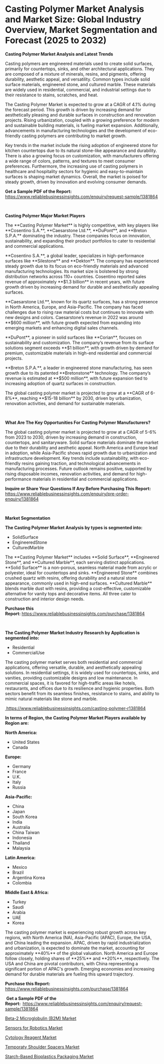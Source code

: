 <p><h1>Casting Polymer Market Analysis and Market Size: Global Industry Overview, Market Segmentation and Forecast (2025 to 2032)</h1></p><p><strong>Casting Polymer Market Analysis and Latest Trends</strong></p>
<p><p>Casting polymers are engineered materials used to create solid surfaces, primarily for countertops, sinks, and other architectural applications. They are composed of a mixture of minerals, resins, and pigments, offering durability, aesthetic appeal, and versatility. Common types include solid surface materials, engineered stone, and cultured marble. These materials are widely used in residential, commercial, and industrial settings due to their resistance to stains, scratches, and heat.</p><p>The Casting Polymer Market is expected to grow at a CAGR of 4.1% during the forecast period. This growth is driven by increasing demand for aesthetically pleasing and durable surfaces in construction and renovation projects. Rising urbanization, coupled with a growing preference for modern and sustainable building materials, is fueling market expansion. Additionally, advancements in manufacturing technologies and the development of eco-friendly casting polymers are contributing to market growth.</p><p>Key trends in the market include the rising adoption of engineered stone for kitchen countertops due to its natural stone-like appearance and durability. There is also a growing focus on customization, with manufacturers offering a wide range of colors, patterns, and textures to meet consumer preferences. Furthermore, the increasing use of casting polymers in healthcare and hospitality sectors for hygienic and easy-to-maintain surfaces is shaping market dynamics. Overall, the market is poised for steady growth, driven by innovation and evolving consumer demands.</p></p>
<p><strong>Get a Sample PDF of the Report:&nbsp;</strong> <a href="https://www.reliablebusinessinsights.com/enquiry/request-sample/1381864?utm_campaign=2104&utm_medium=2&utm_source=Github&utm_content=ia&utm_term=25012025&utm_id=casting-polymer">https://www.reliablebusinessinsights.com/enquiry/request-sample/1381864</a></p>
<p>&nbsp;</p>
<p><strong>Casting Polymer Major Market Players</strong></p>
<p><p>The **Casting Polymer Market** is highly competitive, with key players like **Cosentino S.A.**, **Caesarstone Ltd.**, **DuPont**, and **Breton S.P.A.** dominating the industry. These companies focus on innovation, sustainability, and expanding their product portfolios to cater to residential and commercial applications.</p><p>**Cosentino S.A.**, a global leader, specializes in high-performance surfaces like **Silestone** and **Dekton**. The company has experienced steady growth due to its focus on eco-friendly materials and advanced manufacturing technologies. Its market size is bolstered by strong distribution networks across 110+ countries. Cosentino reported sales revenue of approximately **$1.3 billion** in recent years, with future growth driven by increasing demand for durable and aesthetically appealing surfaces.</p><p>**Caesarstone Ltd.**, known for its quartz surfaces, has a strong presence in North America, Europe, and Asia-Pacific. The company has faced challenges due to rising raw material costs but continues to innovate with new designs and colors. Caesarstone’s revenue in 2022 was around **$600 million**, with future growth expected from expanding into emerging markets and enhancing digital sales channels.</p><p>**DuPont**, a pioneer in solid surfaces like **Corian**, focuses on sustainability and customization. The company’s revenue from its surface solutions segment exceeds **$1 billion**, with growth driven by demand for premium, customizable materials in high-end residential and commercial projects.</p><p>**Breton S.P.A.**, a leader in engineered stone manufacturing, has seen growth due to its patented **Bretonstone** technology. The company’s revenue is estimated at **$500 million**, with future expansion tied to increasing adoption of quartz surfaces in construction.</p><p>The global casting polymer market is projected to grow at a **CAGR of 6-8%**, reaching **$15-18 billion** by 2030, driven by urbanization, renovation activities, and demand for sustainable materials.</p></p>
<p>&nbsp;</p>
<p><strong>What Are The Key Opportunities For Casting Polymer Manufacturers?</strong></p>
<p><p>The global casting polymer market is projected to grow at a CAGR of 5-6% from 2023 to 2030, driven by increasing demand in construction, countertops, and sanitaryware. Solid surface materials dominate the market due to their durability and aesthetic appeal. North America and Europe lead in adoption, while Asia-Pacific shows rapid growth due to urbanization and infrastructure development. Key trends include sustainability, with eco-friendly resins gaining traction, and technological advancements in manufacturing processes. Future outlook remains positive, supported by rising disposable incomes, renovation activities, and demand for high-performance materials in residential and commercial applications.</p></p>
<p><strong>Inquire or Share Your Questions If Any Before Purchasing This Report:</strong> <a href="https://www.reliablebusinessinsights.com/enquiry/pre-order-enquiry/1381864?utm_campaign=2104&utm_medium=2&utm_source=Github&utm_content=ia&utm_term=25012025&utm_id=casting-polymer">https://www.reliablebusinessinsights.com/enquiry/pre-order-enquiry/1381864</a></p>
<p>&nbsp;</p>
<p><strong>Market Segmentation</strong></p>
<p><strong>The Casting Polymer Market Analysis by types is segmented into:</strong></p>
<p><ul><li>SolidSurface</li><li>EngineeredStone</li><li>CulturedMarble</li></ul></p>
<p><p>The **Casting Polymer Market** includes **Solid Surface**, **Engineered Stone**, and **Cultured Marble**, each serving distinct applications. **Solid Surface** is a non-porous, seamless material made from acrylic or polyester, ideal for countertops and sinks. **Engineered Stone** combines crushed quartz with resins, offering durability and a natural stone appearance, commonly used in high-end surfaces. **Cultured Marble** blends marble dust with resins, providing a cost-effective, customizable alternative for vanity tops and decorative items. All three cater to construction and interior design needs.</p></p>
<p><strong>Purchase this Report:&nbsp;</strong><a href="https://www.reliablebusinessinsights.com/purchase/1381864?utm_campaign=2104&utm_medium=2&utm_source=Github&utm_content=ia&utm_term=25012025&utm_id=casting-polymer">https://www.reliablebusinessinsights.com/purchase/1381864</a></p>
<p>&nbsp;</p>
<p><strong>The Casting Polymer Market Industry Research by Application is segmented into:</strong></p>
<p><ul><li>Residential</li><li>CommercialUse</li></ul></p>
<p><p>The casting polymer market serves both residential and commercial applications, offering versatile, durable, and aesthetically appealing solutions. In residential settings, it is widely used for countertops, sinks, and vanities, providing customizable designs and low maintenance. In commercial spaces, it is favored for high-traffic areas like hotels, restaurants, and offices due to its resilience and hygienic properties. Both sectors benefit from its seamless finishes, resistance to stains, and ability to mimic natural materials like stone and marble.</p></p>
<p><a href="https://www.reliablebusinessinsights.com/casting-polymer-r1381864?utm_campaign=2104&utm_medium=2&utm_source=Github&utm_content=ia&utm_term=25012025&utm_id=casting-polymer">&nbsp;https://www.reliablebusinessinsights.com/casting-polymer-r1381864</a></p>
<p><strong>In terms of Region, the Casting Polymer Market Players available by Region are:</strong></p>
<p>
    <p> <strong> North America: </strong>
        <ul>
            <li>United States</li>
            <li>Canada</li>
        </ul>
        </p> 
    <p> <strong> Europe: </strong>
        <ul>
            <li>Germany</li>
            <li>France</li>
            <li>U.K.</li>
            <li>Italy</li>
            <li>Russia</li>
        </ul>
        </p> 
    <p> <strong> Asia-Pacific: </strong>
        <ul>
            <li>China</li>
            <li>Japan</li>
            <li>South Korea</li>
            <li>India</li>
            <li>Australia</li>
            <li>China Taiwan</li>
            <li>Indonesia</li>
            <li>Thailand</li>
            <li>Malaysia</li>
        </ul>
        </p> 
    <p> <strong> Latin America: </strong>
        <ul>
            <li>Mexico</li>
            <li>Brazil</li>
            <li>Argentina Korea</li>
            <li>Colombia</li>
        </ul>
        </p> 
    <p> <strong> Middle East & Africa: </strong>
        <ul>
            <li>Turkey</li>
            <li>Saudi</li>
            <li>Arabia</li>
            <li>UAE</li>
            <li>Korea</li>
        </ul>
    </p>
    </p>
<p><p>The casting polymer market is experiencing robust growth across key regions, with North America (NA), Asia-Pacific (APAC), Europe, the USA, and China leading the expansion. APAC, driven by rapid industrialization and urbanization, is expected to dominate the market, accounting for approximately **40%** of the global valuation. North America and Europe follow closely, holding shares of **25%** and **20%**, respectively. The USA and China are pivotal contributors, with China representing a significant portion of APAC's growth. Emerging economies and increasing demand for durable materials are fueling this upward trajectory.</p></p>
<p><strong>Purchase this Report: </strong><a href="https://www.reliablebusinessinsights.com/purchase/1381864?utm_campaign=2104&utm_medium=2&utm_source=Github&utm_content=ia&utm_term=25012025&utm_id=casting-polymer">https://www.reliablebusinessinsights.com/purchase/1381864</a></p>
<p>&nbsp;<strong>Get a Sample PDF of the Report:&nbsp;&nbsp;</strong><a href="https://www.reliablebusinessinsights.com/enquiry/request-sample/1381864?utm_campaign=2104&utm_medium=2&utm_source=Github&utm_content=ia&utm_term=25012025&utm_id=casting-polymer">https://www.reliablebusinessinsights.com/enquiry/request-sample/1381864</a></p>
<p><strong></strong></p>
<p><p><a href="https://www.linkedin.com/pulse/beta-2-microglobulin-b2m-market-report-insights-from-industry-pv6cf?utm_campaign=2104&utm_medium=2&utm_source=Github&utm_content=ia&utm_term=25012025&utm_id=casting-polymer">Beta-2 Microglobulin (B2M) Market</a></p><p><a href="https://www.linkedin.com/pulse/sensors-robotics-market-opportunities-emerging-global-qofxf?utm_campaign=2104&utm_medium=2&utm_source=Github&utm_content=ia&utm_term=25012025&utm_id=casting-polymer">Sensors for Robotics Market</a></p><p><a href="https://www.linkedin.com/pulse/trends-cytology-reagent-market-2025-2032-expected-growth-8cpif?utm_campaign=2104&utm_medium=2&utm_source=Github&utm_content=ia&utm_term=25012025&utm_id=casting-polymer">Cytology Reagent Market</a></p><p><a href="https://www.linkedin.com/pulse/comprehensive-analysis-temporaty-shoulder-spacers-market-macro-wstbf?utm_campaign=2104&utm_medium=2&utm_source=Github&utm_content=ia&utm_term=25012025&utm_id=casting-polymer">Temporaty Shoulder Spacers Market</a></p><p><a href="https://www.linkedin.com/pulse/starch-based-bioplastics-packaging-market-analysis-report-yh4xf?utm_campaign=2104&utm_medium=2&utm_source=Github&utm_content=ia&utm_term=25012025&utm_id=casting-polymer">Starch-Based Bioplastics Packaging Market</a></p></p>